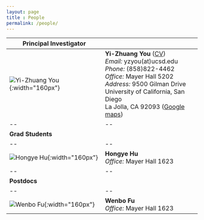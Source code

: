 ```yaml
--- 
layout: page 
title : People 
permalink: /people/
---
```


|**Principal Investigator**||
|--|--|
|![Yi-Zhuang You]({{site.baseurl}}/assets/img/photos/PI.png){:width="160px"}|**Yi-Zhuang You** ([CV]({{site.baseurl}}/assets/pdf/CV.pdf))<br>*Email:* yzyou(at)ucsd.edu<br>*Phone:* (858)822-4462<br>*Office:* Mayer Hall 5202<br>*Address:* 9500 Gilman Drive <br>University of California, San Diego <br>La Jolla, CA 92093 ([Google maps](https://www.google.com/maps/place/Mayer+Hall,+San+Diego,+CA/@32.876035,-117.2416914,17z))|
|--|--|
|**Grad Students**||
|--|--|
|![Hongye Hu]({{site.baseurl}}/assets/img/photos/HYHu.png){:width="160px"}|**Hongye Hu** <br>*Office:* Mayer Hall 1623|
|--|--|
|**Postdocs**||
|--|--|
|![Wenbo Fu]({{site.baseurl}}/assets/img/photos/WBFu.png){:width="160px"}|**Wenbo Fu** <br>*Office:* Mayer Hall 1623|

